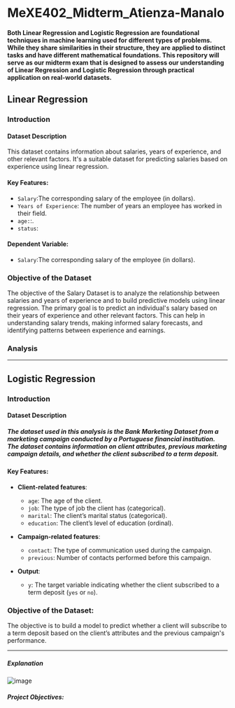 # MeXE402_Midterm_Atienza-Manalo
#### Both Linear Regression and Logistic Regression are foundational techniques in machine learning used for different types of problems. While they share similarities in their structure, they are applied to distinct tasks and have different mathematical foundations. This repository will serve as our midterm exam that is designed to assess our understanding of Linear Regression and Logistic Regression through practical application on real-world datasets.

## Linear Regression
### **Introduction**
#### **Dataset Description**
This dataset contains information about salaries, years of experience, and other relevant factors. It's a suitable dataset for predicting salaries based on experience using linear regression.
#### **Key Features**:
  - `Salary`:The corresponding salary of the employee (in dollars).
  - `Years of Experience`: The number of years an employee has worked in their field.
  - `age:`:.
  - `status`: 
#### **Dependent Variable**:
   - `Salary`:The corresponding salary of the employee (in dollars).
### **Objective of the Dataset**
The objective of the Salary Dataset is to analyze the relationship between salaries and years of experience and to build predictive models using linear regression. The primary goal is to predict an individual's salary based on their years of experience and other relevant factors. This can help in understanding salary trends, making informed salary forecasts, and identifying patterns between experience and earnings.
### **Analysis**


------

## Logistic Regression 
### **Introduction**
#### **Dataset Description**
##### The dataset used in this analysis is the **Bank Marketing Dataset** from a marketing campaign conducted by a Portuguese financial institution. The dataset contains information on client attributes, previous marketing campaign details, and whether the client subscribed to a term deposit.

#### **Key Features**:
- **Client-related features**:
  - `age`: The age of the client.
  - `job`: The type of job the client has (categorical).
  - `marital`: The client’s marital status (categorical).
  - `education`: The client’s level of education (ordinal).
  
- **Campaign-related features**:
  - `contact`: The type of communication used during the campaign.
  - `previous`: Number of contacts performed before this campaign.
  
- **Output**:
  - `y`: The target variable indicating whether the client subscribed to a term deposit (`yes` or `no`).

### **Objective of the Dataset**:
The objective is to build a model to predict whether a client will subscribe to a term deposit based on the client’s attributes and the previous campaign's performance.

---




##### Explanation
![image](https://github.com/user-attachments/assets/be9096cd-e27a-44e2-b681-33ca4e35f352)
##### Project Objectives:

